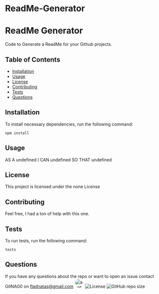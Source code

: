 
  # ReadMe-Generator
  # ReadMe Generator
  Code to Generate a ReadMe for your Github projects.
  ## Table of Contents
  * [Installation](#installation)
  * [Usage](#Usage)
  * [License](#license)
  * [Contributing](#contributing)
  * [Tests](#tests)
  * [Questions](#questions)
  ## Installation
  To install necessary dependencies, run the following command:
  ```
  npm install
  ```
  ## Usage
  AS A undefined
  I CAN undefined
  SO THAT undefined
  ## License
  This project is licensed under the none License
  ## Contributing
  Feel free, I had a ton of help with this one.
  ## Tests
  To run tests, run the following command:
  ```
  tests
  ```
  ## Questions
  If you have any questions about the repo or want to open an issue contact GitNAG0 on fladnatas@gmail.com
  <img src="https://avatars1.githubusercontent.com/u/63666136?v=4" alt="avatar" style="border-radius: 16px" width="30" />
  ![License](https://img.shields.io/github/license/GitNAG0/ReadMe-Generator?style=flat-square)
  ![GitHub repo size](https://img.shields.io/github/repo-size/GitNAG0/ReadMe-Generator)
  